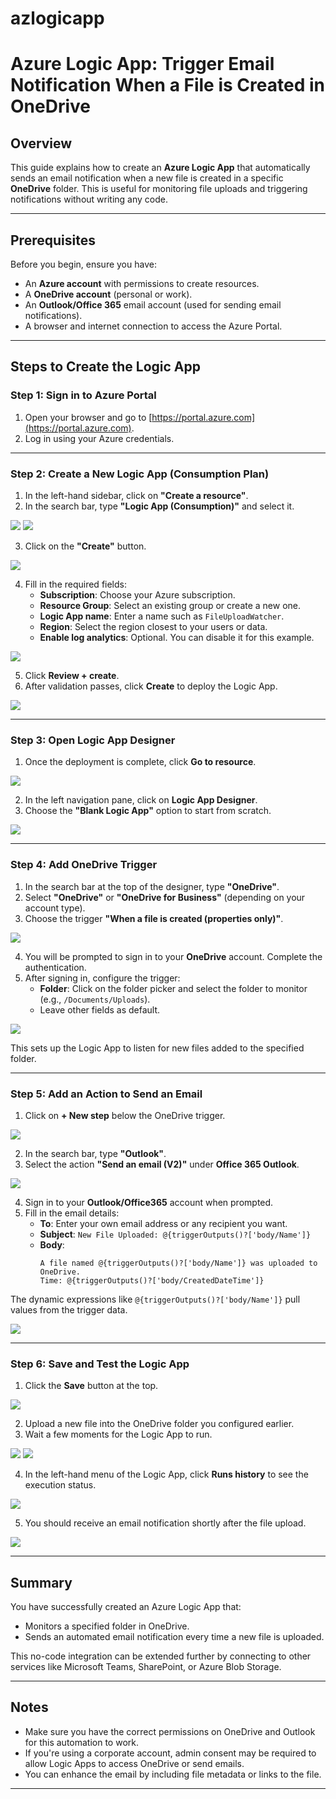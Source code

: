 # azlogicapp

# Azure Logic App: Trigger Email Notification When a File is Created in OneDrive

## Overview

This guide explains how to create an **Azure Logic App** that automatically sends an email notification when a new file is created in a specific **OneDrive** folder. This is useful for monitoring file uploads and triggering notifications without writing any code.

---

## Prerequisites

Before you begin, ensure you have:

- An **Azure account** with permissions to create resources.
- A **OneDrive account** (personal or work).
- An **Outlook/Office 365** email account (used for sending email notifications).
- A browser and internet connection to access the Azure Portal.

---

## Steps to Create the Logic App

### Step 1: Sign in to Azure Portal

1. Open your browser and go to [https://portal.azure.com](https://portal.azure.com).
2. Log in using your Azure credentials.

---

### Step 2: Create a New Logic App (Consumption Plan)

1. In the left-hand sidebar, click on **"Create a resource"**.
2. In the search bar, type **"Logic App (Consumption)"** and select it.

![](images/1.png)
![](images/2.png)




3. Click on the **"Create"** button.

![](images/3.png)

4. Fill in the required fields:
   - **Subscription**: Choose your Azure subscription.
   - **Resource Group**: Select an existing group or create a new one.
   - **Logic App name**: Enter a name such as `FileUploadWatcher`.
   - **Region**: Select the region closest to your users or data.
   - **Enable log analytics**: Optional. You can disable it for this example.
  
![](images/4.png)



5. Click **Review + create**.
6. After validation passes, click **Create** to deploy the Logic App.

![](images/5.png)



---

### Step 3: Open Logic App Designer

1. Once the deployment is complete, click **Go to resource**.

![](images/6.png)

2. In the left navigation pane, click on **Logic App Designer**.
3. Choose the **"Blank Logic App"** option to start from scratch.

![](images/7.png)

---

### Step 4: Add OneDrive Trigger

1. In the search bar at the top of the designer, type **"OneDrive"**.
2. Select **"OneDrive"** or **"OneDrive for Business"** (depending on your account type).
3. Choose the trigger **"When a file is created (properties only)"**.

![](images/8.jpg)

4. You will be prompted to sign in to your **OneDrive** account. Complete the authentication.
5. After signing in, configure the trigger:
   - **Folder**: Click on the folder picker and select the folder to monitor (e.g., `/Documents/Uploads`).
   - Leave other fields as default.
  
![](images/9.jpg)


This sets up the Logic App to listen for new files added to the specified folder.

---

### Step 5: Add an Action to Send an Email

1. Click on **+ New step** below the OneDrive trigger.

![](images/10.jpg)

2. In the search bar, type **"Outlook"**.
3. Select the action **"Send an email (V2)"** under **Office 365 Outlook**.

![](images/11.jpg)

4. Sign in to your **Outlook/Office365** account when prompted.
5. Fill in the email details:
   - **To**: Enter your own email address or any recipient you want.
   - **Subject**: `New File Uploaded: @{triggerOutputs()?['body/Name']}`
   - **Body**:  
     ```
     A file named @{triggerOutputs()?['body/Name']} was uploaded to OneDrive.
     Time: @{triggerOutputs()?['body/CreatedDateTime']}
     ```

The dynamic expressions like `@{triggerOutputs()?['body/Name']}` pull values from the trigger data.

![](images/12.jpg)

---

### Step 6: Save and Test the Logic App

1. Click the **Save** button at the top.

![](images/13.jpg)

2. Upload a new file into the OneDrive folder you configured earlier.
3. Wait a few moments for the Logic App to run.

![](images/14.jpg)
![](images/15.jpg)

4. In the left-hand menu of the Logic App, click **Runs history** to see the execution status.

![](images/16.jpg)

5. You should receive an email notification shortly after the file upload.

![](images/17.jpg)


---

## Summary

You have successfully created an Azure Logic App that:

- Monitors a specified folder in OneDrive.
- Sends an automated email notification every time a new file is uploaded.

This no-code integration can be extended further by connecting to other services like Microsoft Teams, SharePoint, or Azure Blob Storage.

---

## Notes

- Make sure you have the correct permissions on OneDrive and Outlook for this automation to work.
- If you're using a corporate account, admin consent may be required to allow Logic Apps to access OneDrive or send emails.
- You can enhance the email by including file metadata or links to the file.

---

